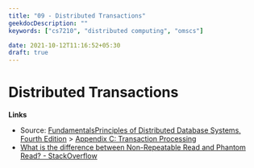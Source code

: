 ```yaml
---
title: "09 - Distributed Transactions"
geekdocDescription: ""
keywords: ["cs7210", "distributed computing", "omscs"]

date: 2021-10-12T11:16:52+05:30
draft: true
---
```


# Distributed Transactions

__Links__

*  Source: <a href="https://cs.uwaterloo.ca/~ddbook" target="_blank">FundamentalsPrinciples of Distributed Database Systems, Fourth Edition</a> > <a href="https://cs.uwaterloo.ca/~ddbook/downloads/appendix/Appendix-C" target="_blank">Appendix C: Transaction Processing </a>
*  <a href="https://stackoverflow.com/questions/11043712/what-is-the-difference-between-non-repeatable-read-and-phantom-read" target="_blank">What is the difference between Non-Repeatable Read and Phantom Read? - StackOverflow</a>

